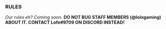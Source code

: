 ### RULES

*Our rules eh? Coming soon.*
**DO NOT BUG STAFF MEMBERS (@lolxgaming) ABOUT IT. CONTACT Lofe#9709 ON DISCORD
INSTEAD!**
